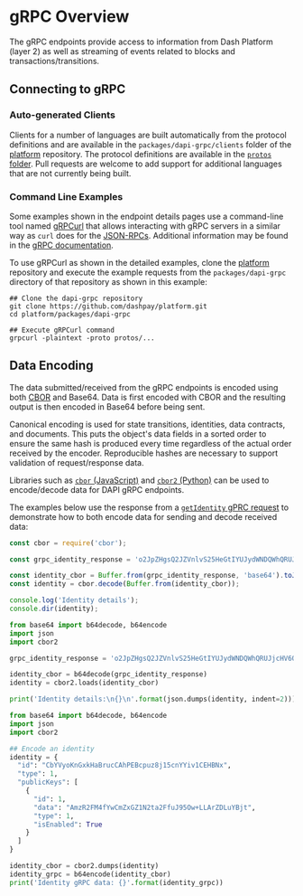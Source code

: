 # gRPC Overview

The gRPC endpoints provide access to information from Dash Platform (layer 2) as well as streaming of events related to blocks and transactions/transitions.

## Connecting to gRPC

### Auto-generated Clients

Clients for a number of languages are built automatically from the protocol definitions and are available in the `packages/dapi-grpc/clients` folder of the [platform](https://github.com/dashpay/platform/tree/master/packages/dapi-grpc/clients) repository. The protocol definitions are available in the [`protos` folder](https://github.com/dashpay/platform/tree/master/packages/dapi-grpc/protos). Pull requests are welcome to add support for additional languages that are not currently being built.

### Command Line Examples

Some examples shown in the endpoint details pages use a command-line tool named [gRPCurl](https://github.com/fullstorydev/grpcurl) that allows interacting with gRPC servers in a similar way as `curl` does for the [JSON-RPCs](../reference/dapi-endpoints-json-rpc-endpoints.md). Additional information may be found in the [gRPC documentation](https://grpc.io/docs/guides/).

To use gRPCurl as shown in the detailed examples, clone the [platform](https://github.com/dashevo/platform/) repository and execute the example requests from the `packages/dapi-grpc` directory of that repository as shown in this example:

```shell
## Clone the dapi-grpc repository
git clone https://github.com/dashpay/platform.git
cd platform/packages/dapi-grpc

## Execute gRPCurl command
grpcurl -plaintext -proto protos/...
```

## Data Encoding

The data submitted/received from the gRPC endpoints is encoded using both [CBOR](https://tools.ietf.org/html/rfc7049) and Base64. Data is first encoded with CBOR and the resulting output is then encoded in Base64 before being sent. 

Canonical encoding is used for state transitions, identities, data contracts, and documents. This puts the object's data fields in a sorted order to ensure the same hash is produced every time regardless of the actual order received by the encoder. Reproducible hashes are necessary to support validation of request/response data.

Libraries such as [`cbor` (JavaScript)](https://www.npmjs.com/package/cbor) and [`cbor2` (Python)](https://pypi.org/project/cbor2/) can be used to encode/decode data for DAPI gRPC endpoints.

The examples below use the response from a [`getIdentity` gPRC request](../reference/dapi-endpoints-platform-endpoints.md#getidentity) to demonstrate how to both encode data for sending and decode received data:

```javascript NodeJS - Decode Identity
const cbor = require('cbor');

const grpc_identity_response = 'o2JpZHgsQ2JZVnlvS25HeGtIYUJydWNDQWhQRUJjcHV6OGoxNWNuWVlpdjFDRUhCTnhkdHlwZQFqcHVibGljS2V5c4GkYmlkAWRkYXRheCxBbXpSMkZNNGZZd0NtWnhHWjFOMnRhMkZmdUo5NU93K0xMQXJaREx1WUJqdGR0eXBlAWlpc0VuYWJsZWT1'

const identity_cbor = Buffer.from(grpc_identity_response, 'base64').toJSON();
const identity = cbor.decode(Buffer.from(identity_cbor));

console.log('Identity details');
console.dir(identity);
```
```python Python - Decode Identity
from base64 import b64decode, b64encode
import json
import cbor2

grpc_identity_response = 'o2JpZHgsQ2JZVnlvS25HeGtIYUJydWNDQWhQRUJjcHV6OGoxNWNuWVlpdjFDRUhCTnhkdHlwZQFqcHVibGljS2V5c4GkYmlkAWRkYXRheCxBbXpSMkZNNGZZd0NtWnhHWjFOMnRhMkZmdUo5NU93K0xMQXJaREx1WUJqdGR0eXBlAWlpc0VuYWJsZWT1'

identity_cbor = b64decode(grpc_identity_response)
identity = cbor2.loads(identity_cbor)

print('Identity details:\n{}\n'.format(json.dumps(identity, indent=2)))
```
```python Python - Encode Identity
from base64 import b64decode, b64encode
import json
import cbor2

## Encode an identity
identity = {
  "id": "CbYVyoKnGxkHaBrucCAhPEBcpuz8j15cnYYiv1CEHBNx",  
  "type": 1,
  "publicKeys": [
    {
      "id": 1,
      "data": "AmzR2FM4fYwCmZxGZ1N2ta2FfuJ95Ow+LLArZDLuYBjt",
      "type": 1,
      "isEnabled": True
    }
  ]
}

identity_cbor = cbor2.dumps(identity)
identity_grpc = b64encode(identity_cbor)
print('Identity gRPC data: {}'.format(identity_grpc))
```